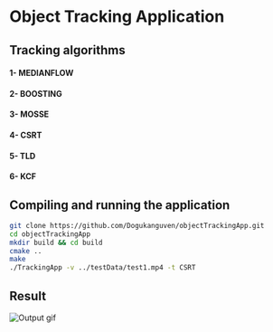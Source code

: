 # Object Tracking Application

## Tracking algorithms

#### 1- MEDIANFLOW
#### 2- BOOSTING
#### 3- MOSSE
#### 4- CSRT
#### 5- TLD
#### 6- KCF

## Compiling and running the application
```bash
git clone https://github.com/Dogukanguven/objectTrackingApp.git
cd objectTrackingApp
mkdir build && cd build
cmake ..
make
./TrackingApp -v ../testData/test1.mp4 -t CSRT
```

## Result
![Output gif](/output/output.gif "Output")